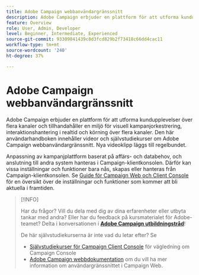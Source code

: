 ```yaml
---
title: Adobe Campaign webbanvändargränssnitt
description: Adobe Campaign erbjuder en plattform för att utforma kundupplevelser över flera kanaler och tillhandahåller en miljö för visuell kampanjorkestrering, interaktionshantering i realtid och körning över flera kanaler. Den här användarhandboken innehåller videor och självstudiekurser om Adobe Campaign webbanvändargränssnitt.
feature: Overview
role: User, Admin, Developer
level: Beginner, Intermediate, Experienced
source-git-commit: 93309841439c8d3fcd829b2f73418c66dd4cac11
workflow-type: tm+mt
source-wordcount: '240'
ht-degree: 37%

---
```


# Adobe Campaign webbanvändargränssnitt

Adobe Campaign erbjuder en plattform för att utforma kundupplevelser över flera kanaler och tillhandahåller en miljö för visuell kampanjorkestrering, interaktionshantering i realtid och körning över flera kanaler. Den här användarhandboken innehåller videor och självstudiekurser om Adobe Campaign webbanvändargränssnitt. Nya videoklipp läggs till regelbundet.

Anpassning av kampanjplattform baserat på affärs- och databehov, och anslutning till andra system hanteras i Campaign-klientkonsolen. Därför kan vissa inställningar och funktioner bara nås, skapas eller hanteras från Campaign-klientkonsolen. Se [Guide för Campaign Web och Client Console](https://experienceleague.adobe.com/docs/campaign-web/v8/start/capability-matrix.html) för en översikt över de inställningar och funktioner som kommer att bli aktuella i framtiden.

>[!INFO]
> 
> Har du frågor? Vill du dela med dig av dina erfarenheter eller utbyta tankar med andra? Eller har du feedback på kursmaterialet för Adobe-teamet? Delta i konversationen i **[Adobe Campaign utbildningstråd](https://experienceleaguecommunities.adobe.com:443/t5/adobe-campaign-classic/join-the-discussion-on-adobe-campaign-learning/td-p/419096)**!
>
>
> De här självstudiekurserna är inte vad du letar efter?
> Se
> * [Självstudiekurser för Campaign Client Console](https://experienceleague.adobe.com/docs/campaign-learn/tutorials/overview.html) för vägledning om Campaign Console
> * [Adobe Campaign webbdokumentation](https://experienceleague.adobe.com/docs/campaign-web/v8/campaign-web-home.html) om du vill ha mer information om användargränssnittet i Campaign Web.

<div id="recs-overview-body-1"></div>
<div id="recs-overview-body-2"></div>
<div id="recs-overview-body-3"></div>
<div id="recs-overview-body-4"></div>
<div id="recs-overview-body-5"></div>
<div id="recs-overview-body-6"></div>

<div id="staff-picks-section">
</div>
